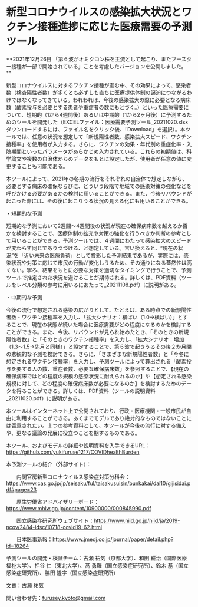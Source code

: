 # 新型コロナウイルスの感染拡大状況とワクチン接種進捗に応じた医療需要の予測ツール


**2021年12月26日
「第６波がオミクロン株を主流として起こり、またブースター接種が一部で開始されている」ことを考慮したバージョンを公開しました。
**

新型コロナウイルスに対するワクチン接種が進む中、その効果によって、感染者数（検査陽性者数）が多くとも必ずしも直ちに医療提供体制の逼迫につながるわけではなくなってきている。われわれは、今後の感染拡大の際に必要となる病床数（酸素投与を必要とする患者や重症者の数にもとづく。）といった医療需要について、短期的（1から4週間後）あるいは中期的（1から2ヶ月後）に予測するためのツールを開発した（EXCELファイル：医療需要予測ツール_20211020.xlsx　ダウンロードするには、ファイル名をクリック後、「Download」を選択）。本ツールでは、任意の状況を想定して「新規陽性者数、感染拡大スピード、ワクチン接種率」を使用者が入力する。さらに、ワクチンの効果・年代別の重症化率・入院期間といったパラメータがあらかじめ入力されている。これらの初期値は、科学論文や複数の自治体からのデータをもとに設定したが、使用者が任意の値に変更することも可能である。

本ツールによって、2021年の冬期の流行をそれぞれの自治体で想定しながら、必要とする病床の確保ならびに、どういう段階で地域での感染対策の強化などを呼びかける必要があるかの検討に用いることができる。また、今後リバウンドが起こった際には、その後に起こりうる状況の見える化にも用いることができる。


・短期的な予測

短期的な予測において2週間～4週間後の状況が現在の確保病床数を越えるか否かを検討することで、医療体制の拡充や対策の強化を行うべきか判断の参考として用いることができる。予測ツールでは、４週間にわたって感染拡大のスピードが変わらず同じでありつづける、と想定している。言い換えると、“現在の状況”を「近い未来の医療負荷」として投影した予測結果であるが、実際には、感染状況や対策に応じて市民の行動が変化しうるため、その通りになる蓋然性は高くない。寧ろ、結果をもとに必要な対策を適切なタイミングで行うことで、予測ツールで推定された状況を避けることが期待される。詳しくは、PDF資料（ツールをレベル分類の参考に用いるにあたって_20211108.pdf）に説明がある。

・中期的な予測

今後の流行で想定される感染の広がりとして、たとえば、ある時点での新規陽性者数・ワクチン接種率を入力し、「拡大シナリオ：横ばい（1.0→横ばい）」とすることで、現在の状態が続いた場合に医療需要がどの程度になるのかを検討することができる。また、今後、リバウンドが見られ始めたとき、「そのときの新規陽性者数」と「そのときのワクチン接種率」を入力し、「拡大シナリオ：増加（1.3～1.5→先月と同様）」と設定することで、第６波で起きうるその後２か月間の悲観的な予測を検討できる。さらに、「さまざまな新規陽性者数」と「今冬に想定されるワクチン接種率」を入力し、予測ツールによって算出される「酸素投与を要する人の数、重症者数、必要な確保病床数」を参照することで、【現在の確保病床ではどの程度の規模の感染状況に耐えられるのか】や【想定される感染規模に対して、どの程度の確保病床数が必要になるのか】を検討するためのデータを得ることができる。詳しくは、PDF資料（ツールの説明資料_20211020.pdf）に説明がある。


本ツールはインターネット上で公開されており、行政・医療機関・一般市民が自由に利用することができる。あくまでモデルであり絶対的なものではないことには留意されたい。１つの参考資料として、本ツールが今後の流行に対する備えや、更なる議論の発展に役立つことを期するものである。


本ツール、およびモデルの詳細や説明資料を入手できるURL：
https://github.com/yukifuruse1217/COVIDhealthBurden


本予測ツールの紹介（外部サイト）：

　　内閣官房新型コロナウイルス感染症対策分科会：https://www.cas.go.jp/jp/seisaku/ful/taisakusuisin/bunkakai/dai10/gijisidai.pdf#page=23
  
　　厚生労働省アドバイザリーボード：https://www.mhlw.go.jp/content/10900000/000845990.pdf

　　国立感染症研究所ウェブサイト：https://www.niid.go.jp/niid/ja/2019-ncov/2484-idsc/10718-covid19-62.html

　　日本医事新報：https://www.jmedj.co.jp/journal/paper/detail.php?id=18264

予測ツールの開発・検証チーム：古瀬 祐気（京都大学）、和田 耕治（国際医療福祉大学）、押谷 仁（東北大学）、髙 勇羅（国立感染症研究所）、鈴木 基（国立感染症研究所）、脇田 隆字（国立感染症研究所）

文責：古瀬 祐気

問い合わせ先：furusey.kyoto@gmail.com

